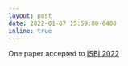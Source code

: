 ```yaml
---
layout: post
date: 2022-01-07 15:59:00-0400
inline: true
---
```


One paper accepted to [ISBI 2022](https://biomedicalimaging.org/2022/)
